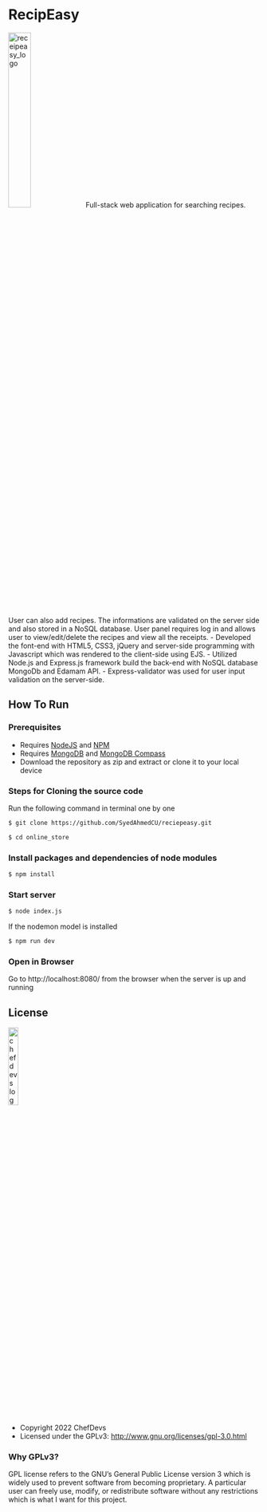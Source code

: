 # RecipEasy
<img src="https://user-images.githubusercontent.com/55814513/194733525-c8a62f51-ea23-4730-9785-8594f7cd4158.png" width=30% height=30% alt="receipeasy_logo">
Full-stack web application for searching recipes. User can also add recipes. The informations are validated on the server side and also stored in a NoSQL database. User panel requires log in and allows user to view/edit/delete the recipes and view all the receipts. 
- Developed the font-end with HTML5, CSS3, jQuery and server-side programming with Javascript which was rendered to the client-side using EJS.
- Utilized Node.js and Express.js framework build the back-end with NoSQL database MongoDb and Edamam API.
- Express-validator was used for user input validation on the server-side.

## How To Run
### Prerequisites
- Requires [NodeJS](https://nodejs.org/en/download/) and [NPM](https://docs.npmjs.com/downloading-and-installing-node-js-and-npm) 
- Requires [MongoDB](https://www.mongodb.com/try/download/community) and [MongoDB Compass](https://www.mongodb.com/products/compass) 
- Download the repository as zip and extract or clone it to your local device
### Steps for Cloning the source code
Run the following command in terminal one by one
```sh
$ git clone https://github.com/SyedAhmedCU/reciepeasy.git
```
```sh
$ cd online_store
```
### Install packages and dependencies of node modules
```sh
$ npm install
```
### Start server
```sh
$ node index.js
```
If the nodemon model is installed
```sh
$ npm run dev
``` 
### Open in Browser
Go to http://localhost:8080/ from the browser when the server is up and running

## License
<img src="https://user-images.githubusercontent.com/55814513/194733521-d6a38928-fe59-45d1-9e1b-cba4dab067b8.png" width=20% height=20% alt="chefdevs logo">

- Copyright 2022 ChefDevs
- Licensed under the GPLv3: http://www.gnu.org/licenses/gpl-3.0.html
### Why GPLv3?
GPL license refers to the GNU’s General Public License version 3 which is widely used to prevent software from becoming proprietary. A particular user can freely use, modify, or redistribute software without any restrictions which is what I want for this project. 
